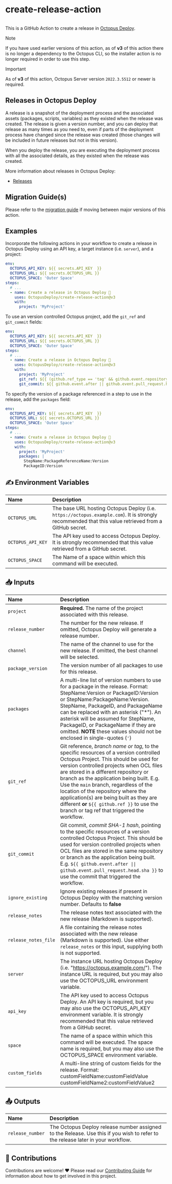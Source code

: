 # create-release-action

<img alt= "" src="https://github.com/OctopusDeploy/create-release-action/raw/main/assets/github-actions-octopus.png" />

This is a GitHub Action to create a release in [Octopus Deploy](https://octopus.com/).

> [!NOTE]
> If you have used earlier versions of this action, as of **v3** of this action there is no longer a dependency to the Octopus CLI, so the installer action is no longer required in order to use this step.

> [!IMPORTANT]
> As of **v3** of this action, Octopus Server version `2022.3.5512` or newer is required.

## Releases in Octopus Deploy

A release is a snapshot of the deployment process and the associated assets (packages, scripts, variables) as they existed when the release was created. The release is given a version number, and you can deploy that release as many times as you need to, even if parts of the deployment process have changed since the release was created (those changes will be included in future releases but not in this version).

When you deploy the release, you are executing the deployment process with all the associated details, as they existed when the release was created.

More information about releases in Octopus Deploy:

- [Releases](https://octopus.com/docs/releases)

## Migration Guide(s)

Please refer to the [migration guide](migration-guide.md) if moving between major versions of this action.

## Examples

Incorporate the following actions in your workflow to create a release in Octopus Deploy using an API key, a target instance (i.e. `server`), and a project:

```yml
env:
  OCTOPUS_API_KEY: ${{ secrets.API_KEY  }}
  OCTOPUS_URL: ${{ secrets.OCTOPUS_URL }}
  OCTOPUS_SPACE: 'Outer Space'
steps:
  # ...
  - name: Create a release in Octopus Deploy 🐙
    uses: OctopusDeploy/create-release-action@v3
    with:
      project: 'MyProject'
```

To use an version controlled Octopus project, add the `git_ref` and `git_commit` fields:

```yml
env:
  OCTOPUS_API_KEY: ${{ secrets.API_KEY  }}
  OCTOPUS_URL: ${{ secrets.OCTOPUS_URL }}
  OCTOPUS_SPACE: 'Outer Space'
steps:
  # ...
  - name: Create a release in Octopus Deploy 🐙
    uses: OctopusDeploy/create-release-action@v3
    with:
      project: 'MyProject'
      git_ref: ${{ (github.ref_type == 'tag' && github.event.repository.default_branch ) || (github.head_ref || github.ref) }}
      git_commit: ${{ github.event.after || github.event.pull_request.head.sha }}
```

To specify the version of a package referenced in a step to use in the release, add the `packages` field:

```yml
env:
  OCTOPUS_API_KEY: ${{ secrets.API_KEY  }}
  OCTOPUS_URL: ${{ secrets.OCTOPUS_URL }}
  OCTOPUS_SPACE: 'Outer Space'
steps:
  # ...
  - name: Create a release in Octopus Deploy 🐙
    uses: OctopusDeploy/create-release-action@v3
    with:
      project: 'MyProject'
      packages: |
        StepName:PackageReferenceName:Version
        PackageID:Version
```

## ✍️ Environment Variables

| Name              | Description                                                                                                                                          |
| :---------------- | :--------------------------------------------------------------------------------------------------------------------------------------------------- |
| `OCTOPUS_URL`     | The base URL hosting Octopus Deploy (i.e. `https://octopus.example.com`). It is strongly recommended that this value retrieved from a GitHub secret. |
| `OCTOPUS_API_KEY` | The API key used to access Octopus Deploy. It is strongly recommended that this value retrieved from a GitHub secret.                                |
| `OCTOPUS_SPACE`   | The Name of a space within which this command will be executed.                                                                                      |

## 📥 Inputs

| Name                 | Description                                                                                                                                                                                                                                                                                                                                                                                                                                                                                                                                                                                |
|:---------------------|:-------------------------------------------------------------------------------------------------------------------------------------------------------------------------------------------------------------------------------------------------------------------------------------------------------------------------------------------------------------------------------------------------------------------------------------------------------------------------------------------------------------------------------------------------------------------------------------------|
| `project`            | **Required.** The name of the project associated with this release.                                                                                                                                                                                                                                                                                                                                                                                                                                                                                                                        |
| `release_number`     | The number for the new release. If omitted, Octopus Deploy will generate a release number.                                                                                                                                                                                                                                                                                                                                                                                                                                                                                                 |
| `channel`            | The name of the channel to use for the new release. If omitted, the best channel will be selected.                                                                                                                                                                                                                                                                                                                                                                                                                                                                                         |
| `package_version`    | The version number of all packages to use for this release.                                                                                                                                                                                                                                                                                                                                                                                                                                                                                                                                |
| `packages`           | A multi-line list of version numbers to use for a package in the release. Format: StepName:Version or PackageID:Version or StepName:PackageName:Version. StepName, PackageID, and PackageName can be replaced with an asterisk ("\*"). An asterisk will be assumed for StepName, PackageID, or PackageName if they are omitted. **NOTE** these values should not be enclosed in single-quotes (`'`)                                                                                                                                                                                        |
| `git_ref`            | Git reference, _branch name or tag_, to the specific resources of a version controlled Octopus Project. This should be used for version controlled projects when OCL files are stored in a different repository or branch as the application being built. E.g. Use the `main` branch, regardless of the location of the repository where the application(s) are being built as they are different **or** `${{ github.ref }}` to use the branch or tag ref that triggered the workflow.                                                                                                     |
| `git_commit`         | Git commit, _commit SHA-1 hash_, pointing to the specific resources of a version controlled Octopus Project. This should be used for version controlled projects when OCL files are stored in the same repository or branch as the application being built. E.g. `${{ github.event.after \|\| github.event.pull_request.head.sha }}` to use the commit that triggered the workflow.                                                                                                                                                                                                        |
| `ignore_existing`    | Ignore existing releases if present in Octopus Deploy with the matching version number. Defaults to **false**                                                                                                                                                                                                                                                                                                                                                                                                                                                                              |
| `release_notes`      | The release notes text associated with the new release (Markdown is supported).                                                                                                                                                                                                                                                                                                                                                                                                                                                                                                            |
| `release_notes_file` | A file containing the release notes associated with the new release (Markdown is supported). Use either `release_notes` or this input, supplying both is not supported.                                                                                                                                                                                                                                                                                                                                                                                                                    |
| `server`             | The instance URL hosting Octopus Deploy (i.e. "https://octopus.example.com/"). The instance URL is required, but you may also use the OCTOPUS_URL environment variable.                                                                                                                                                                                                                                                                                                                                                                                                                    |
| `api_key`            | The API key used to access Octopus Deploy. An API key is required, but you may also use the OCTOPUS_API_KEY environment variable. It is strongly recommended that this value retrieved from a GitHub secret.                                                                                                                                                                                                                                                                                                                                                                               |
| `space`              | The name of a space within which this command will be executed. The space name is required, but you may also use the OCTOPUS_SPACE environment variable.                                                                                                                                                                                                                                                                                                                                                                                                                                   |
| `custom_fields`      | A multi-line string of custom fields for the release. Format:<br/>customFieldName:customFieldValue<br/>customFieldName2:customFieldValue2                                                                                                                                                                                                                                                                                                                                                                                                                                                  |

## 📤 Outputs

| Name             | Description                                                                                                                     |
| :--------------- | :------------------------------------------------------------------------------------------------------------------------------ |
| `release_number` | The Octopus Deploy release number assigned to the Release. Use this if you wish to refer to the release later in your workflow. |

## 🤝 Contributions

Contributions are welcome! :heart: Please read our [Contributing Guide](.github/CONTRIBUTING.md) for information about how to get involved in this project.

